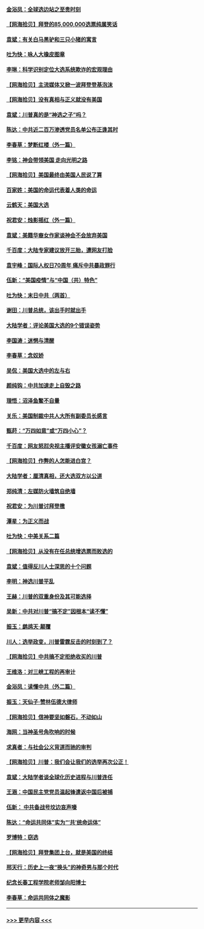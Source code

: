 #### [金浴凤：全球选边站之至贵时刻](../pages/nsc993/n12627318.md?t=12172102) 
#### [【网海拾贝】拜登的85,000,000选票纯属笑话](../pages/nsc993/n12626569.md?t=12172102) 
#### [袁斌：有关白马黑驴和三只小猪的寓言](../pages/nsc993/n12626198.md?t=12172102) 
#### [吐为快：咏人大橡皮图章](../pages/nsc993/n12624470.md?t=12172102) 
#### [李琳：科学识别定位大选系统欺诈的宏观理由](../pages/nsc993/n12624340.md?t=12172102) 
#### [【网海拾贝】主流媒体又掀一波拜登登基泡沫](../pages/nsc993/n12624000.md?t=12172102) 
#### [【网海拾贝】没有真相与正义就没有美国](../pages/nsc993/n12621885.md?t=12172102) 
#### [袁斌：川普真的是“神选之子”吗？](../pages/nsc993/n12621749.md?t=12172102) 
#### [陈达：中共近二百万渗透党员名单公布正逢其时](../pages/nsc993/n12620870.md?t=12172102) 
#### [李春草：梦断红楼（外一篇）](../pages/nsc993/n12619122.md?t=12172102) 
#### [李铭：神会带领美国 走向光明之路](../pages/nsc993/n12618584.md?t=12172102) 
#### [【网海拾贝】美国最终由美国人民说了算](../pages/nsc993/n12617255.md?t=12172102) 
#### [百家姓：美国的命运代表着人类的命运](../pages/nsc993/n12615838.md?t=12172102) 
#### [云鹤天：美国大选](../pages/nsc993/n12615994.md?t=12172102) 
#### [祝君安：烛影摇红（外一篇）](../pages/nsc993/n12615975.md?t=12172102) 
#### [袁斌：美籍华裔女作家谈神会不会放弃美国](../pages/nsc993/n12615263.md?t=12172102) 
#### [千百度：大陆专家建议放开三胎，遭网友打脸](../pages/nsc993/n12614456.md?t=12172102) 
#### [袁宇峰：国际人权日70周年 痛斥中共暴政罪行](../pages/nsc993/n12611965.md?t=12172102) 
#### [伍新：“美国疫情”与“中国（共）特色”](../pages/nsc993/n12611463.md?t=12172102) 
#### [吐为快：末日中共（两首）](../pages/nsc993/n12611461.md?t=12172102) 
#### [谢田：川普总统，该出手时就出手](../pages/nsc993/n12610905.md?t=12172102) 
#### [大陆学者：评论美国大选的9个错误姿势](../pages/nsc993/n12609586.md?t=12172102) 
#### [李国涛：迷惘与清醒](../pages/nsc993/n12607532.md?t=12172102) 
#### [李春草：念奴娇](../pages/nsc993/n12607083.md?t=12172102) 
#### [吴侃：美国大选中的左与右](../pages/nsc993/n12607054.md?t=12172102) 
#### [颜纯钩：中共加速走上自毁之路](../pages/nsc993/n12606473.md?t=12172102) 
#### [理悟：沼泽鱼鳖不自量](../pages/nsc993/n12606454.md?t=12172102) 
#### [关乐：美国制裁中共人大所有副委员长感言](../pages/nsc993/n12606442.md?t=12172102) 
#### [甄莳：“万四如意”或“万四小心”？](../pages/nsc993/n12606091.md?t=12172102) 
#### [千百度：网友怒怼央视主播评安徽女孩溺亡事件](../pages/nsc993/n12605370.md?t=12172102) 
#### [【网海拾贝】作弊的人怎能进白宫？](../pages/nsc993/n12603546.md?t=12172102) 
#### [大陆学者：厘清真相，还大选双方以公道](../pages/nsc993/n12603475.md?t=12172102) 
#### [郑纯清：左媒防火墙筑自绝墙](../pages/nsc993/n12602226.md?t=12172102) 
#### [祝君安：为川普讨拜登檄](../pages/nsc993/n12602199.md?t=12172102) 
#### [潭星：为正义而战](../pages/nsc993/n12600926.md?t=12172102) 
#### [吐为快：中美关系二篇](../pages/nsc993/n12600908.md?t=12172102) 
#### [【网海拾贝】从没有在任总统增选票而败选的](../pages/nsc993/n12600435.md?t=12172102) 
#### [袁斌：值得反川人士深思的十个问题](../pages/nsc993/n12600332.md?t=12172102) 
#### [李明：神选川普平乱](../pages/nsc993/n12599751.md?t=12172102) 
#### [王赫：川普的双重身份及其可能选择](../pages/nsc993/n12599723.md?t=12172102) 
#### [吴新：中共对川普“搞不定”因根本“读不懂”](../pages/nsc993/n12599502.md?t=12172102) 
#### [振玉：鹧鸪天‧颠覆](../pages/nsc993/n12599494.md?t=12172102) 
#### [川人：选举政变，川普雷霆反击的时刻到了？](../pages/nsc993/n12599291.md?t=12172102) 
#### [【网海拾贝】中共搞不定拒绝收买的川普](../pages/nsc993/n12598955.md?t=12172102) 
#### [王维洛：对三峡工程的再审计](../pages/nsc993/n12598436.md?t=12172102) 
#### [金浴凤：读懂中共（外二篇）](../pages/nsc993/n12597943.md?t=12172102) 
#### [振玉：天仙子‧赞林伍德大律师](../pages/nsc993/n12597929.md?t=12172102) 
#### [【网海拾贝】信神要坚如磐石，不动如山](../pages/nsc993/n12597901.md?t=12172102) 
#### [海网：当神圣号角吹响的时候](../pages/nsc993/n12595891.md?t=12172102) 
#### [求真者：与社会公义背道而驰的审判](../pages/nsc993/n12595868.md?t=12172102) 
#### [【网海拾贝】川普：我们会让我们的选举再次公正！](../pages/nsc993/n12594930.md?t=12172102) 
#### [袁斌：大陆学者谈全球化历史进程与川普连任](../pages/nsc993/n12594690.md?t=12172102) 
#### [王涵：中国民主党党员温起锋遣返中国后被捕](../pages/nsc993/n12594540.md?t=12172102) 
#### [伍新： 中共备战号坟边哀声嚎](../pages/nsc993/n12593086.md?t=12172102) 
#### [陈达：“命运共同体”实为“‘共’统命运体”](../pages/nsc993/n12590865.md?t=12172102) 
#### [罗博特：窃选](../pages/nsc993/n12590619.md?t=12172102) 
#### [【网海拾贝】拜登集团上台，就是美国的终结](../pages/nsc993/n12589725.md?t=12172102) 
#### [邢天行：历史上一夜“换头”的神奇男与那个时代](../pages/nsc993/n12589424.md?t=12172102) 
#### [纪念长春工程学院老师邹向阳博士](../pages/nsc993/n12585390.md?t=12172102) 
#### [李春草：命运共同体之魔影](../pages/nsc993/n12585026.md?t=12172102) 

----
#### [ >>> 更早内容 <<< ](../indexes/nsc993-earlier.md)
